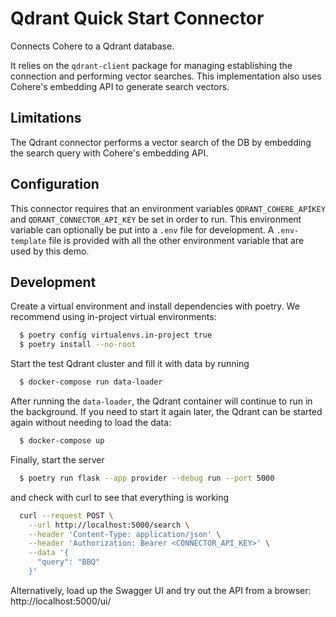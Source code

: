 # Qdrant Quick Start Connector

Connects Cohere to a Qdrant database.

It relies on the `qdrant-client` package for managing establishing the connection and performing vector searches. This implementation also uses Cohere's
embedding API to generate search vectors.

## Limitations

The Qdrant connector performs a vector search of the DB by embedding the search query with Cohere's embedding API.

## Configuration

This connector requires that an environment variables `QDRANT_COHERE_APIKEY` and `QDRANT_CONNECTOR_API_KEY` be set in order to run. This environment variable can optionally be put into a `.env` file for development.
A `.env-template` file is provided with all the other environment variable that are used by this demo.

## Development

Create a virtual environment and install dependencies with poetry. We recommend using in-project virtual environments:

```bash
  $ poetry config virtualenvs.in-project true
  $ poetry install --no-root
```

Start the test Qdrant cluster and fill it with data by running

```bash
  $ docker-compose run data-loader
```

After running the `data-loader`, the Qdrant container will continue to run in the background. If you need to start it again later, the Qdrant can be started again without needing to load the data:

```bash
  $ docker-compose up
```

Finally, start the server

```bash
  $ poetry run flask --app provider --debug run --port 5000
```

and check with curl to see that everything is working

```bash
  curl --request POST \
    --url http://localhost:5000/search \
    --header 'Content-Type: application/json' \
    --header 'Authorization: Bearer <CONNECTOR_API_KEY>' \
    --data '{
      "query": "BBQ"
    }'
```

Alternatively, load up the Swagger UI and try out the API from a browser: http://localhost:5000/ui/
